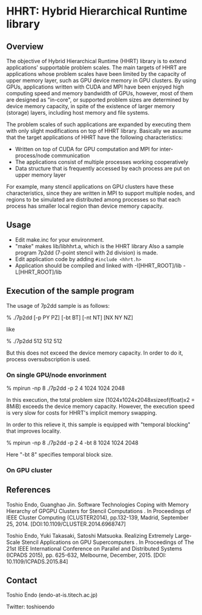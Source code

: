 # HHRT: Hybrid Hierarchical Runtime library

## Overview

The objective of Hybrid Hierarchical Runtime (HHRT) library is to extend applications' supportable problem scales.
The main targets of HHRT are applications whose problem scales have been limited by the capacity of upper memory layer, such as GPU device memory in GPU clusters.
By using GPUs, applications written with CUDA and MPI have been enjoyed high computing speed and memory bandwidth of GPUs, however, most of them are designed as "in-core", or supported problem sizes are determined by device memory capacity, in spite of the existence of larger memory (storage) layers, including host memory and file systems.

The problem scales of such applications are expanded by executing them with only slight modifications on top of HHRT library.
Basically we assume that the target applications of HHRT have the following characteristics:

* Written on top of CUDA for GPU computation and MPI for inter-process/node communication
* The applications consist of multiple processes working cooperatively
* Data structure that is frequently accessed by each process are put on upper memory layer

For example, many stencil applications on GPU clusters have these characteristics, since they are written in MPI to support multiple nodes, and regions to be simulated are distributed among processes so that each process has smaller local region than device memory capacity.

## Usage

* Edit make.inc for your environment.
* "make" makes lib/libhhrt.a, which is the HHRT library
  Also a sample program 7p2dd (7-point stencil with 2d division) is made.
* Edit application code by adding
  `#include <hhrt.h>`
* Application should be compiled and linked with
  -I[HHRT_ROOT]/lib
  -L[HHRT_ROOT]/lib

## Execution of the sample program

The usage of 7p2dd sample is as follows:

% ./7p2dd [-p PY PZ] [-bt BT] [-nt NT] [NX NY NZ]

like

% ./7p2dd 512 512 512

But this does not exceed the device memory capacity.
In order to do it, process oversubscription is used.

### On single GPU/node envorinment

% mpirun -np 8 ./7p2dd -p 2 4 1024 1024 2048

In this execution, the total problem size (1024x1024x2048xsizeof(float)x2 = 8MiB) exceeds the device memory capacity.
However, the execution speed is very slow for costs for HHRT's implicit memory swapping.

In order to this relieve it, this sample is equipped with "temporal blocking" that improves locality.

% mpirun -np 8 ./7p2dd -p 2 4 -bt 8 1024 1024 2048

Here "-bt 8" specifies temporal block size.

### On GPU cluster

## References

Toshio Endo, Guanghao Jin. Software Technologies Coping with Memory Hierarchy of GPGPU Clusters for Stencil Computations . In Proceedings of IEEE Cluster Computing (CLUSTER2014), pp.132-139, Madrid, September 25, 2014. [DOI:10.1109/CLUSTER.2014.6968747]

Toshio Endo, Yuki Takasaki, Satoshi Matsuoka. Realizing Extremely Large-Scale Stencil Applications on GPU Supercomputers . In Proceedings of The 21st IEEE International Conference on Parallel and Distributed Systems (ICPADS 2015), pp. 625-632, Melbourne, December, 2015. 
[DOI: 10.1109/ICPADS.2015.84]

## Contact

Toshio Endo (endo-at-is.titech.ac.jp)

Twitter: toshioendo
